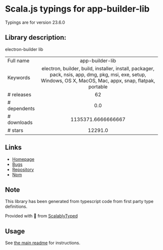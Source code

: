 
# Scala.js typings for app-builder-lib

Typings are for version 23.6.0

## Library description:
electron-builder lib

|                    |                 |
| ------------------ | :-------------: |
| Full name          | app-builder-lib |
| Keywords           | electron, builder, build, installer, install, packager, pack, nsis, app, dmg, pkg, msi, exe, setup, Windows, OS X, MacOS, Mac, appx, snap, flatpak, portable |
| # releases         | 62 |
| # dependents       | 0.0 |
| # downloads        | 1135371.6666666667 |
| # stars            | 12291.0 |

## Links
- [Homepage](https://github.com/electron-userland/electron-builder)
- [Bugs](https://github.com/electron-userland/electron-builder/issues)
- [Repository](https://github.com/electron-userland/electron-builder)
- [Npm](https://www.npmjs.com/package/app-builder-lib)
    


## Note
This library has been generated from typescript code from first party type definitions.

Provided with :purple_heart: from [ScalablyTyped](https://github.com/oyvindberg/ScalablyTyped)

## Usage
See [the main readme](../../readme.md) for instructions.


